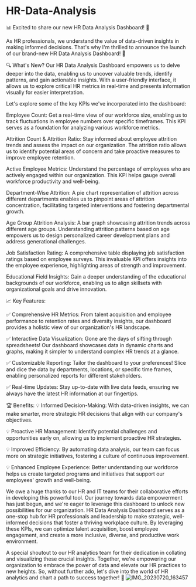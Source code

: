 # HR-Data-Analysis
📊 Excited to share our new HR Data Analysis Dashboard! 🚀

As HR professionals, we understand the value of data-driven insights in making informed decisions. That's why I'm thrilled to announce the launch of our brand-new HR Data Analysis Dashboard! 🎉

🔍 What's New?
Our HR Data Analysis Dashboard empowers us to delve deeper into the data, enabling us to uncover valuable trends, identify patterns, and gain actionable insights. With a user-friendly interface, it allows us to explore critical HR metrics in real-time and presents information visually for easier interpretation.

Let's explore some of the key KPIs we've incorporated into the dashboard:

Employee Count: Get a real-time view of our workforce size, enabling us to track fluctuations in employee numbers over specific timeframes. This KPI serves as a foundation for analyzing various workforce metrics.

Attrition Count & Attrition Ratio: Stay informed about employee attrition trends and assess the impact on our organization. The attrition ratio allows us to identify potential areas of concern and take proactive measures to improve employee retention.

Active Employee Metrics: Understand the percentage of employees who are actively engaged within our organization. This KPI helps gauge overall workforce productivity and well-being.

Department-Wise Attrition: A pie chart representation of attrition across different departments enables us to pinpoint areas of attrition concentration, facilitating targeted interventions and fostering departmental growth.

Age Group Attrition Analysis: A bar graph showcasing attrition trends across different age groups. Understanding attrition patterns based on age empowers us to design personalized career development plans and address generational challenges.

Job Satisfaction Rating: A comprehensive table displaying job satisfaction ratings based on employee surveys. This invaluable KPI offers insights into the employee experience, highlighting areas of strength and improvement.

Educational Field Insights: Gain a deeper understanding of the educational backgrounds of our workforce, enabling us to align skillsets with organizational goals and drive innovation.

📈 Key Features:

✅ Comprehensive HR Metrics: From talent acquisition and employee performance to retention rates and diversity insights, our dashboard provides a holistic view of our organization's HR landscape.

✅ Interactive Data Visualization: Gone are the days of sifting through spreadsheets! Our dashboard showcases data in dynamic charts and graphs, making it simpler to understand complex HR trends at a glance.

✅ Customizable Reporting: Tailor the dashboard to your preferences! Slice and dice the data by departments, locations, or specific time frames, enabling personalized reports for different stakeholders.

✅ Real-time Updates: Stay up-to-date with live data feeds, ensuring we always have the latest HR information at our fingertips.

🏆 Benefits:
💡 Informed Decision-Making: With data-driven insights, we can make smarter, more strategic HR decisions that align with our company's objectives.

💡 Proactive HR Management: Identify potential challenges and opportunities early on, allowing us to implement proactive HR strategies.

💡 Improved Efficiency: By automating data analysis, our team can focus more on strategic initiatives, fostering a culture of continuous improvement.

💡 Enhanced Employee Experience: Better understanding our workforce helps us create targeted programs and initiatives that support our employees' growth and well-being.

We owe a huge thanks to our HR and IT teams for their collaborative efforts in developing this powerful tool. Our journey towards data empowerment has just begun, and we're eager to leverage this dashboard to unlock new possibilities for our organization.
HR Data Analysis Dashboard serves as a one-stop hub for HR professionals and leadership to make strategic, well-informed decisions that foster a thriving workplace culture. By leveraging these KPIs, we can optimize talent acquisition, boost employee engagement, and create a more inclusive, diverse, and productive work environment.

A special shoutout to our HR analytics team for their dedication in collating and visualizing these crucial insights. Together, we're empowering our organization to embrace the power of data and elevate our HR practices to new heights.
So, without further ado, let's dive into the world of HR analytics and chart a path to success together! 🚀
![IMG_20230720_163457](https://github.com/archana2727/HR-Data-Analysis/assets/134779663/56d3da34-6dff-4682-83e8-e91c77c45c25)
